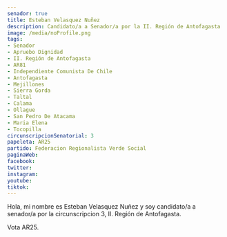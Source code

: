 ```yaml
---
senador: true
title: Esteban Velasquez Nuñez
description: Candidato/a a Senador/a por la II. Región de Antofagasta
image: /media/noProfile.png
tags:
- Senador
- Apruebo Dignidad
- II. Región de Antofagasta
- AR81
- Independiente Comunista De Chile
- Antofagasta
- Mejillones
- Sierra Gorda
- Taltal
- Calama
- Ollague
- San Pedro De Atacama
- Maria Elena
- Tocopilla
circunscripcionSenatorial: 3
papeleta: AR25
partido: Federacion Regionalista Verde Social
paginaWeb:
facebook:
twitter:
instagram:
youtube:
tiktok:
---
```

Hola, mi nombre es Esteban Velasquez Nuñez y soy candidato/a a senador/a por la circunscripcion 3, II. Región de Antofagasta.

Vota AR25.
